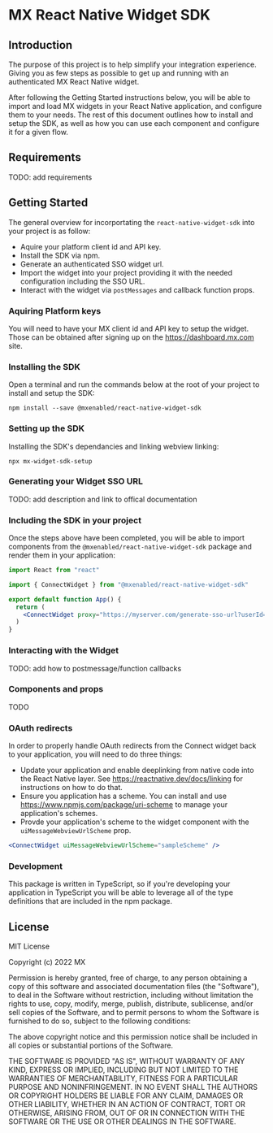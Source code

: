 # MX React Native Widget SDK

## Introduction 

The purpose of this project is to help simplify your integration experience. Giving you as few steps as possible to get up and running with an authenticated MX React Native widget.

After following the Getting Started instructions below, you will be able to import and load MX widgets in your React Native application, and configure them to your needs.
The rest of this document outlines how to install and setup the SDK, as well as how you can use each component and configure it for a given flow.

## Requirements

TODO: add requirements
## Getting Started

The general overview for incorportating the `react-native-widget-sdk` into your project is as follow:

* Aquire your platform client id and API key.
* Install the SDK via npm.
* Generate an authenticated SSO widget url.
* Import the widget into your project providing it with the needed configuration including the SSO URL.
* Interact with the widget via `postMessages` and callback function props.

### Aquiring Platform keys

You will need to have your MX client id and API key to setup the widget.
Those can be obtained after signing up on the https://dashboard.mx.com site.

### Installing the SDK

Open a terminal and run the commands below at the root of your project to
install and setup the SDK:

```
npm install --save @mxenabled/react-native-widget-sdk
```
### Setting up the SDK

Installing the SDK's dependancies and linking webview linking:

```
npx mx-widget-sdk-setup
```
### Generating your Widget SSO URL

TODO: add description and link to offical documentation

### Including the SDK in your project  

Once the steps above have been completed, you will be able to import components
from the `@mxenabled/react-native-widget-sdk` package and render them in your
application:

```jsx
import React from "react"

import { ConnectWidget } from "@mxenabled/react-native-widget-sdk"

export default function App() {
  return (
    <ConnectWidget proxy="https://myserver.com/generate-sso-url?userId=123" />
  )
}
```

### Interacting with the Widget

TODO: add how to postmessage/function callbacks
### Components and props

TODO

### OAuth redirects

In order to properly handle OAuth redirects from the Connect widget back to
your application, you will need to do three things:

- Update your application and enable deeplinking from native code into the
  React Native layer. See https://reactnative.dev/docs/linking for instructions
  on how to do that.
- Ensure you application has a scheme. You can install and use
  https://www.npmjs.com/package/uri-scheme to manage your application's
  schemes.
- Provde your application's scheme to the widget component with the
  `uiMessageWebviewUrlScheme` prop.

```jsx
<ConnectWidget uiMessageWebviewUrlScheme="sampleScheme" />
```

### Development

This package is written in TypeScript, so if you're developing your application
in TypeScript you will be able to leverage all of the type definitions that are
included in the npm package.

## License

MIT License

Copyright (c) 2022 MX 

Permission is hereby granted, free of charge, to any person obtaining a copy
of this software and associated documentation files (the "Software"), to deal
in the Software without restriction, including without limitation the rights
to use, copy, modify, merge, publish, distribute, sublicense, and/or sell
copies of the Software, and to permit persons to whom the Software is
furnished to do so, subject to the following conditions:

The above copyright notice and this permission notice shall be included in all
copies or substantial portions of the Software.

THE SOFTWARE IS PROVIDED "AS IS", WITHOUT WARRANTY OF ANY KIND, EXPRESS OR
IMPLIED, INCLUDING BUT NOT LIMITED TO THE WARRANTIES OF MERCHANTABILITY,
FITNESS FOR A PARTICULAR PURPOSE AND NONINFRINGEMENT. IN NO EVENT SHALL THE
AUTHORS OR COPYRIGHT HOLDERS BE LIABLE FOR ANY CLAIM, DAMAGES OR OTHER
LIABILITY, WHETHER IN AN ACTION OF CONTRACT, TORT OR OTHERWISE, ARISING FROM,
OUT OF OR IN CONNECTION WITH THE SOFTWARE OR THE USE OR OTHER DEALINGS IN THE
SOFTWARE.
